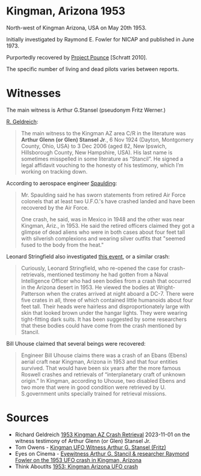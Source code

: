 # Kingman, Arizona 1953

North-west of Kingman Arizona, USA on May 20th 1953.

Initially investigated by Raymond E. Fowler for NICAP and published in June 1973.

Purportedly recovered by [Project Pounce](../../projects/pounce.md) [Schratt 2010].

The specific number of living and dead pilots varies between reports.

# Witnesses

The main witness is Arthur G.Stansel (pseudonym Fritz Werner.)

[R. Geldreich](https://medium.com/@richgel99/crash-retrieval-leak-timeline-4b75b8ef529a):

> The main witness to the Kingman AZ area C/R in the literature was **Arthur Glenn (or Glen) Stansel Jr**.,
> 6 Nov 1924 (Dayton, Montgomery County, Ohio, USA) to 3 Dec 2006 (aged 82, New Ipswich, Hillsborough County, New Hampshire, USA).
> His last name is sometimes misspelled in some literature as “Stancil”.
> He signed a legal affidavit vouching to the honesty of his testimony, which I’m working on tracking down.

According to aerospace engineer [Spaulding](https://rense.com/general13/historic_ciasurvel.htm):

> Mr. Spaulding said he has sworn statements from retired Air Force colonels that at least two U.F.O.'s have crashed landed and have been recovered by the Air Force.
> 
> One crash, he said, was in Mexico in 1948 and the other was near Kingman, Ariz., in 1953.
> He said the retired officers claimed they got a glimpse of dead aliens who were in both cases about
> four feet tall with silverish complexions and wearing silver outfits that "seemed fused to the body from the heat." 

Leonard Stringfield also investigated [this event](https://www.thinkaboutitdocs.com/1953-may-20-kingman-arizona-ufo-crash/), or a similar crash:

> Curiously, Leonard Stringfield, who re-opened the case for crash-retrievals, mentioned testimony he had gotten from a Naval Intelligence
> Officer who had seen bodies from a crash that occurred in the Arizona desert in 1953. He viewed the bodies at Wright-Patterson when the
> crates arrived at night aboard a DC-7. There were five crates in all, three of which contained little humanoids about four feet tall.
> Their heads were hairless and disproportionately large with skin that looked brown under the hangar lights.
> They were wearing tight-fitting dark suits.
> It has been suggested by some researchers that these bodies could have come from the crash mentioned by Stancil.

Bill Uhouse claimed that several beings were recovered:

> Engineer Bill Uhouse claims there was a crash of an Ebans (Ebens) aerial craft near Kingman, Arizona in 1953 and that four entities survived.
> That would have been six years after the more famous Roswell crashes and retrievals of “interplanetary craft of unknown origin.”
> In Kingman, according to Uhouse, two disabled Ebens and two more that were in good condition were retrieved by U. S.government units
> specially trained for retrieval missions.

# Sources

- Richard Geldreich [1953 Kingman AZ Crash Retrieval](https://medium.com/@richgel99/1953-kingman-az-crash-retrieval-6eac40d724c7) 2023-11-01 on the witness testimony of Arthur Glenn (or Glen) Stansel Jr.
- Tom Owens - [Kingman UFO Witness Arthur G. Stansel (Fritz)](https://www.youtube.com/watch?v=5AxDCR3O75w)
- Eyes on Cinema - [Eyewitness Arthur G. Stancil & researcher Raymond Fowler on the 1953 UFO crash in Kingman, Arizona](https://www.youtube.com/watch?v=L4CvjWEB6C8)
- Think AboutIts [1953: Kingman Arizona UFO crash](https://www.thinkaboutitdocs.com/1953-may-20-kingman-arizona-ufo-crash/)
